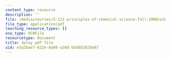 ```yaml
---
content_type: resource
description: ''
file: /media/courses/5-111-principles-of-chemical-science-fall-2008/e3a2bae7622e0a86a38db5d6b2029a67_l_oKZG_PqlA.pdf
file_type: application/pdf
learning_resource_types: []
ocw_type: OCWFile
resourcetype: Document
title: 3play pdf file
uid: e3a2bae7-622e-0a86-a38d-b5d6b2029a67
---
```

